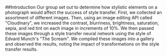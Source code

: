##Introduction
Our group set out to determine how stylistic elements on a photograph would affect the success of style transfer. First, we collected an assortment of different images. Then, using an image editing API called "Cloudinary", we increased the contrast, blurriness, brightness, saturation, sepia, and red tint on each image in increments of 10%. We then passed these images through a style transfer neural network using the style of Edvard Munch's "The Scream". We compiled these images into a gallery and observed the results, noting the impact of transformations on the style transfer results.
